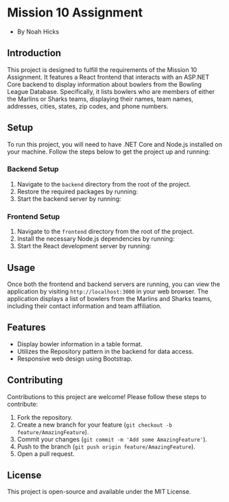 # Mission 10 Assignment
- By Noah Hicks

## Introduction
This project is designed to fulfill the requirements of the Mission 10 Assignment. It features a React frontend that interacts with an ASP.NET Core backend to display information about bowlers from the Bowling League Database. Specifically, it lists bowlers who are members of either the Marlins or Sharks teams, displaying their names, team names, addresses, cities, states, zip codes, and phone numbers.

## Setup
To run this project, you will need to have .NET Core and Node.js installed on your machine. Follow the steps below to get the project up and running:

### Backend Setup
1. Navigate to the `backend` directory from the root of the project.
2. Restore the required packages by running:
3. Start the backend server by running:

### Frontend Setup
1. Navigate to the `frontend` directory from the root of the project.
2. Install the necessary Node.js dependencies by running:
3. Start the React development server by running:

## Usage
Once both the frontend and backend servers are running, you can view the application by visiting `http://localhost:3000` in your web browser. The application displays a list of bowlers from the Marlins and Sharks teams, including their contact information and team affiliation.

## Features
- Display bowler information in a table format.
- Utilizes the Repository pattern in the backend for data access.
- Responsive web design using Bootstrap.

## Contributing
Contributions to this project are welcome! Please follow these steps to contribute:
1. Fork the repository.
2. Create a new branch for your feature (`git checkout -b feature/AmazingFeature`).
3. Commit your changes (`git commit -m 'Add some AmazingFeature'`).
4. Push to the branch (`git push origin feature/AmazingFeature`).
5. Open a pull request.

## License
This project is open-source and available under the MIT License.